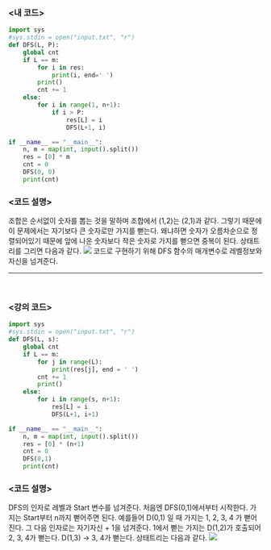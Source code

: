 ### <내 코드>

```python
import sys
#sys.stdin = open("input.txt", "r")
def DFS(L, P):
    global cnt
    if L == m:
        for i in res:
            print(i, end=' ')
        print()
        cnt += 1
    else:
        for i in range(1, n+1):
            if i > P:
                res[L] = i
                DFS(L+1, i)

if __name__ == "__main__":
    n, m = map(int, input().split())
    res = [0] * m
    cnt = 0
    DFS(0, 0)
    print(cnt)
```

### <코드 설명>

조합은 순서없이 숫자를 뽑는 것을 말하며 조합에서 (1,2)는 (2,1)과 같다.
그렇기 때문에 이 문제에서는 자기보다 큰 숫자로만 가지를 뻗는다.
왜냐하면 숫자가 오름차순으로 정렬되어있기 때문에 앞에 나온 숫자보다 작은 숫자로 가지를 뻗으면 중복이 된다.
상태트리를 그리면 다음과 같다.
![](https://velog.velcdn.com/images/woonyumnyum/post/ee048f3e-48a7-48ec-8a93-e98e0f8d1468/image.png)
코드로 구현하기 위해 DFS 함수의 매개변수로 레벨정보와 자신을 넘겨준다.

---

<br/>

### <강의 코드>

```python
import sys
#sys.stdin = open("input.txt", "r")
def DFS(L, s):
    global cnt
    if L == m:
        for j in range(L):
            print(res[j], end = ' ')
        cnt += 1
        print()
    else:
        for i in range(s, n+1):
            res[L] = i
            DFS(L+1, i+1)

if __name__ == "__main__":
    n, m = map(int, input().split())
    res = [0] * (n+1)
    cnt = 0
    DFS(0,1)
    print(cnt)
```

### <코드 설명>

DFS의 인자로 레벨과 Start 변수를 넘겨준다.
처음엔 DFS(0,1)에서부터 시작한다.
가지는 Start부터 n까지 뻗어주면 된다.
예를들어 D(0,1) 일 때 가지는 1, 2, 3, 4 가 뻗어진다. 그 다음 인자로는 자기자신 + 1을 넘겨준다.
1에서 뻗는 가지는 D(1,2)가 호출되어 2, 3, 4가 뻗는다.
D(1,3) -> 3, 4가 뻗는다.
상태트리는 다음과 같다.
![](https://velog.velcdn.com/images/woonyumnyum/post/e34e65a9-2262-41da-bd5a-478d28376384/image.png)
